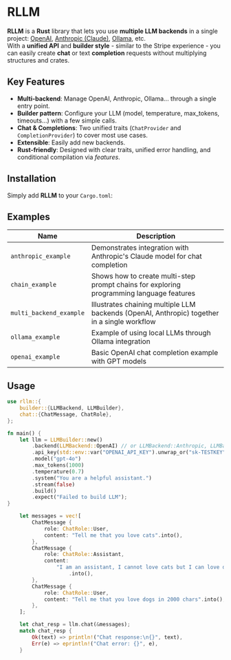 # RLLM

**RLLM** is a **Rust** library that lets you use **multiple LLM backends** in a single project: [OpenAI](https://openai.com), [Anthropic (Claude)](https://www.anthropic.com), [Ollama](https://github.com/jmorganca/ollama), etc.  
With a **unified API** and **builder style** - similar to the Stripe experience - you can easily create **chat** or text **completion** requests without multiplying structures and crates.

## Key Features

- **Multi-backend**: Manage OpenAI, Anthropic, Ollama... through a single entry point.
- **Builder pattern**: Configure your LLM (model, temperature, max_tokens, timeouts...) with a few simple calls.
- **Chat & Completions**: Two unified traits (`ChatProvider` and `CompletionProvider`) to cover most use cases.
- **Extensible**: Easily add new backends.
- **Rust-friendly**: Designed with clear traits, unified error handling, and conditional compilation via *features*.

## Installation

Simply add **RLLM** to your `Cargo.toml`:

## Examples

| Name | Description |
|------|-------------|
| `anthropic_example` | Demonstrates integration with Anthropic's Claude model for chat completion |
| `chain_example` | Shows how to create multi-step prompt chains for exploring programming language features |
| `multi_backend_example` | Illustrates chaining multiple LLM backends (OpenAI, Anthropic) together in a single workflow |
| `ollama_example` | Example of using local LLMs through Ollama integration |
| `openai_example` | Basic OpenAI chat completion example with GPT models |

## Usage

```rust
use rllm::{
    builder::{LLMBackend, LLMBuilder},
    chat::{ChatMessage, ChatRole},
};

fn main() {
    let llm = LLMBuilder::new()
        .backend(LLMBackend::OpenAI) // or LLMBackend::Anthropic, LLMBackend::Ollama, etc.
        .api_key(std::env::var("OPENAI_API_KEY").unwrap_or("sk-TESTKEY".into()))
        .model("gpt-4o")
        .max_tokens(1000)
        .temperature(0.7)
        .system("You are a helpful assistant.")
        .stream(false)
        .build()
        .expect("Failed to build LLM");
}

    let messages = vec![
        ChatMessage {
            role: ChatRole::User,
            content: "Tell me that you love cats".into(),
        },
        ChatMessage {
            role: ChatRole::Assistant,
            content:
                "I am an assistant, I cannot love cats but I can love dogs"
                    .into(),
        },
        ChatMessage {
            role: ChatRole::User,
            content: "Tell me that you love dogs in 2000 chars".into(),
        },
    ];

    let chat_resp = llm.chat(&messages);
    match chat_resp {
        Ok(text) => println!("Chat response:\n{}", text),
        Err(e) => eprintln!("Chat error: {}", e),
    }
```
